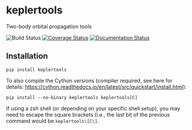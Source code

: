 # keplertools
Two-body orbital propagation tools

![Build Status](https://github.com/dsavransky/keplertools/actions/workflows/ci.yml/badge.svg)
[![Coverage Status](https://coveralls.io/repos/github/dsavransky/keplertools/badge.svg?branch=master&kill_cache=1)](https://coveralls.io/github/dsavransky/keplertools?branch=main)
[![Documentation Status](https://readthedocs.org/projects/keplertools/badge/?version=latest)](https://keplertools.readthedocs.io/en/latest/?badge=latest)

## Installation

```
pip install keplertools
```

To also compile the Cython versions (compiler required, see here for details: https://cython.readthedocs.io/en/latest/src/quickstart/install.html):

```
pip install --no-binary keplertools keplertools[C]
```

If using a zsh shell (or depending on your specific shell setup), you may need to escape the square brackets (i.e., the last bit of the previous command would be ``keplertools\[C\]``.
